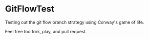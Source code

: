 # GitFlowTest
Testing out the git flow branch strategy using Conway's game of life.

Feel free too fork, play, and pull request.
